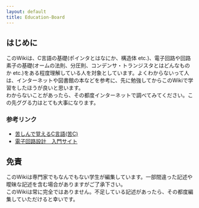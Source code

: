 ```yaml
---
layout: default
title: Education-Board
---
```


## はじめに  

このWikiは、C言語の基礎(ポインタとはなにか、構造体 etc.)、電子回路や回路素子の基礎(オームの法則、分圧則、コンデンサ・トランジスタとはどんなものか etc.)をある程度理解している人を対象としています。よくわからないって人は、インターネットや図書館の本などを参考に、先に勉強してからこのWikiで学習をしたほうが良いと思います。  
わからないことがあったら、その都度インターネットで調べてみてください。この先ググる力はとても大事になります。

### 参考リンク

- [苦しんで覚えるC言語(苦C)](https://9cguide.appspot.com/index.html)
- [電子回路設計　入門サイト](https://www.kairo-nyumon.com/)

## 免責

このWikiは専門家でもなんでもない学生が編集しています。一部間違った記述や曖昧な記述を含む場合がありますがご了承下さい。  
このWikiは常に完全ではありません。不足している記述があったら、その都度編集していただけると幸いです。  
